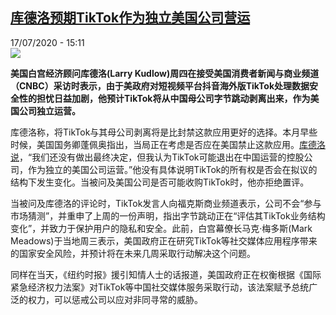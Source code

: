 <!--1595004975000-->
[库德洛预期TikTok作为独立美国公司营运](http://www.rfi.fr//cn/%E6%94%BF%E6%B2%BB/20200717-%E5%BA%93%E5%BE%B7%E6%B4%9B%E6%8C%87tiktok%E5%8F%AF%E4%BD%9C%E4%B8%BA%E7%8B%AC%E7%AB%8B%E7%BE%8E%E5%9B%BD%E5%85%AC%E5%8F%B8%E5%9C%A8%E7%BE%8E%E8%90%A5%E8%BF%90)
------

<div>17/07/2020 - 15:11</div><img src="https://s.rfi.fr/media/display/632cf2d8-c82c-11ea-bc9f-005056a964fe/w:310/p:16x9/200306-larry-kudlow-ew-1004a-0-5038-8642-1594956515.jpg"><p><strong>美国白宫经济顾问库德洛(Larry Kudlow)周四在接受美国消费者新闻与商业频道（CNBC）采访时表示，由于美政府对短视频平台抖音海外版TikTok处理数据安全性的担忧日益加剧，他预计TikTok将从中国母公司字节跳动剥离出来，作为美国公司独立运营。</strong></p><div class="t-content__body u-clearfix"><div class="m-interstitial"></div><p>库德洛称，将TikTok与其母公司剥离将是比封禁这款应用更好的选择。本月早些时候，美国国务卿蓬佩奥指出，当局正在考虑是否应在美国禁止这款应用。<a target="_blank" href="http://www.youtube.com/watch?v=FYXTJ967byk">库德洛说</a>，“我们还没有做出最终决定，但我认为TikTok可能退出在中国运营的控股公司，作为独立的美国公司运营。”他没有具体说明TikTok的所有权是否会在拟议的结构下发生变化。当被问及美国公司是否可能收购TikTok时，他亦拒绝置评。</p><p>当被问及库德洛的评论时，TikTok发言人向福克斯商业频道表示，公司不会“参与市场猜测”，并重申了上周的一份声明，指出字节跳动正在“评估其TikTok业务结构变化”，并致力于保护用户的隐私和安全。此前，白宫幕僚长马克·梅多斯(Mark Meadows)于当地周三表示，美国政府正在研究TikTok等社交媒体应用程序带来的国家安全风险，并预计将在未来几周采取行动解决这个问题。</p><p>同样在当天，《纽约时报》援引知情人士的话报道，美国政府正在权衡根据《国际紧急经济权力法案》对TikTok等中国社交媒体服务采取行动，该法案赋予总统广泛的权力，可以惩戒公司以应对非同寻常的威胁。</p><div class="o-self-promo o-self-promo--nl o-self-promo--hidden" data-selfpromo-newsletter></div><div class="o-self-promo o-self-promo--app o-self-promo--hidden" data-selfpromo-app></div></div>
